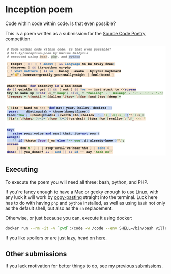 # Inception poem

Code within code within code. Is that even possible?

This is a poem written as a submission for the [Source Code Poetry](http://sourcecodepoetry.com/) competition.

![Code of the poem](poem.png)

## Executing

To execute the poem you will need all three: bash, python, and PHP.

If you're fancy enough to have a Mac or geeky enough to use Linux, with any luck it will work by
[copy-pasting](poem.sh) straight into the terminal. Luck here has to do with having `php` and `python` installed,
as well as using `bash` not only as the default shell, but also as the `sh` replacement.

Otherwise, or just because you can, execute it using docker:
```bash
docker run --rm -it -v `pwd`:/code -w /code --env SHELL=/bin/bash villers/docker-php-python-node sh -c 'cp /bin/bash /bin/sh && ./poem.sh'
```

If you like spoilers or are just lazy, head on [here](execution.png).

## Other submissions

If you lack motivation for better things to do,
see [my previous submissions](https://github.com/search?q=user%3Amariusbalcytis+poem).
